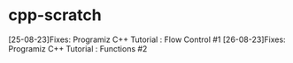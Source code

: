 # cpp-scratch

[25-08-23]Fixes: Programiz C++ Tutorial : Flow Control #1
[26-08-23]Fixes: Programiz C++ Tutorial : Functions #2
